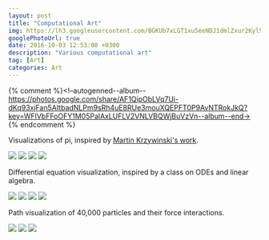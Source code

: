 ```yaml
---
layout: post
title: "Computational Art"
img: https://lh3.googleusercontent.com/BGKUb7xLGT1xu5eeNDJ1dmlZxur2Kyl9sz2DW7aXjueLEY8wojqyFn7TUckHyDTvvhQdvaIz-o69c0TORJdw_FoCuxTr2Ox1ontY1OoEi-Q1Drc4d9Rit2gTqakJkFCZoLYhJUG3fQ=w1000-h1000
googlePhotoUrl: true
date: 2016-10-03 12:53:00 +0300
description: "Various computational art"
tag: [Art]
categories: Art
---
```


{% comment %}<!–autogenned--album--https://photos.google.com/share/AF1QipObLVq7Ui-dKq93xjFan5AItbadNLPm9sRh4uE8RUe3mouXQEPFT0P9AvNTRokJkQ?key=WFlVbFFoOFY1M05PalAxLUFLV2VNLVBQWjBuVzVn--album--end->
{% endcomment %}

Visualizations of pi, inspired by [Martin Krzywinski's work](http://mkweb.bcgsc.ca/pi/art/).


<a data-fancybox="gallery" href="https://lh3.googleusercontent.com/gnlGGi58xjj0W7xOkyXgoWcVku94-PF0lSjlpAgA1IKRG8UhEjeG6fwhRyiyOuL1EMbN3lO2GnS-Hsid0LlxcW4mlTGAknFG-RsLqxrLBDK3YCPwWQmDxZw5y9EWPK6YbJXQgdN3gQ=w1000-h1000"><img src="https://lh3.googleusercontent.com/gnlGGi58xjj0W7xOkyXgoWcVku94-PF0lSjlpAgA1IKRG8UhEjeG6fwhRyiyOuL1EMbN3lO2GnS-Hsid0LlxcW4mlTGAknFG-RsLqxrLBDK3YCPwWQmDxZw5y9EWPK6YbJXQgdN3gQ=w200-h200"></a>
<a data-fancybox="gallery" href="https://lh3.googleusercontent.com/SbLLNyJdTYWEEIK6KXtyRXEneNKmS-yFTra2EOg7r4RaeX8jp_Zk_HWSMdiPpYYo-btrJvImA6JPTKrtWWoKUNMzW-zpsYyIaNRT24j73US3WvK3aAf0g3udqWb_yUf1NkG37XjTgg=w1000-h1000"><img src="https://lh3.googleusercontent.com/SbLLNyJdTYWEEIK6KXtyRXEneNKmS-yFTra2EOg7r4RaeX8jp_Zk_HWSMdiPpYYo-btrJvImA6JPTKrtWWoKUNMzW-zpsYyIaNRT24j73US3WvK3aAf0g3udqWb_yUf1NkG37XjTgg=w200-h200"></a>
<a data-fancybox="gallery" href="https://lh3.googleusercontent.com/8xjLfc0delG3KM-SPMAgGTyb_YDnF05lni3A6THbNmOnmgiwxxS-8uSBQMGEhlPozKrpoN93BqhGCYMxumEYMgKMuxYasWeLlY_IFM7OurY0OjCNIwzukkkUbmbe_9YEkwenmklbDQ=w1000-h1000"><img src="https://lh3.googleusercontent.com/8xjLfc0delG3KM-SPMAgGTyb_YDnF05lni3A6THbNmOnmgiwxxS-8uSBQMGEhlPozKrpoN93BqhGCYMxumEYMgKMuxYasWeLlY_IFM7OurY0OjCNIwzukkkUbmbe_9YEkwenmklbDQ=w200-h200"></a>
<a data-fancybox="gallery" href="https://lh3.googleusercontent.com/4TA8ULnLO2pd0DCBnTN7RHq9HKTHtXX4pQlcWKoOxa4QDGrHiLejMLBe1lLmnLsyWpih9WzgYGLWD8-JfkV9MIGLBdjyHlLF0jN8q5hpnT2v7Vi1kaj-bAhRXsCl65tD4qwnKVvZlA=w988-h978"><img src="https://lh3.googleusercontent.com/4TA8ULnLO2pd0DCBnTN7RHq9HKTHtXX4pQlcWKoOxa4QDGrHiLejMLBe1lLmnLsyWpih9WzgYGLWD8-JfkV9MIGLBdjyHlLF0jN8q5hpnT2v7Vi1kaj-bAhRXsCl65tD4qwnKVvZlA=w200-h200"></a>

Differential equation visualization, inspired by a class on ODEs and linear algebra.

<a data-fancybox="gallery" href="https://lh3.googleusercontent.com/BGKUb7xLGT1xu5eeNDJ1dmlZxur2Kyl9sz2DW7aXjueLEY8wojqyFn7TUckHyDTvvhQdvaIz-o69c0TORJdw_FoCuxTr2Ox1ontY1OoEi-Q1Drc4d9Rit2gTqakJkFCZoLYhJUG3fQ=w1000-h1000"><img src="https://lh3.googleusercontent.com/BGKUb7xLGT1xu5eeNDJ1dmlZxur2Kyl9sz2DW7aXjueLEY8wojqyFn7TUckHyDTvvhQdvaIz-o69c0TORJdw_FoCuxTr2Ox1ontY1OoEi-Q1Drc4d9Rit2gTqakJkFCZoLYhJUG3fQ=w200-h200"></a>
<a data-fancybox="gallery" href="https://lh3.googleusercontent.com/ipgtRyVKfgEoCE4zvw_9A3n-ZlDoadSr9I6GLrBKl3vidq19UTU84hK6hvwAl4VHUWTaHfEz_-fRwT-Rynnfi0ABm8sVej-BmJyBSrlcerA2D9Q2RrodMZWpI0tf4ikp7eu4n0Ne9w=w1000-h1000"><img src="https://lh3.googleusercontent.com/ipgtRyVKfgEoCE4zvw_9A3n-ZlDoadSr9I6GLrBKl3vidq19UTU84hK6hvwAl4VHUWTaHfEz_-fRwT-Rynnfi0ABm8sVej-BmJyBSrlcerA2D9Q2RrodMZWpI0tf4ikp7eu4n0Ne9w=w200-h200"></a>
<a data-fancybox="gallery" href="https://lh3.googleusercontent.com/twVeeHRPRKp2WzwJD70tKzX4PNENTVZMD2RWZWTUc_jEpC6d0eoB3UpjyY_Y-HLkL_6E9V5OMMCRA_3eDi0mxHsKLMewMsTaglnZ3ZZmd9FLGSGmwsIZE8WXSHVmKw7ErpypV-pU2Q=w1000-h1000"><img src="https://lh3.googleusercontent.com/twVeeHRPRKp2WzwJD70tKzX4PNENTVZMD2RWZWTUc_jEpC6d0eoB3UpjyY_Y-HLkL_6E9V5OMMCRA_3eDi0mxHsKLMewMsTaglnZ3ZZmd9FLGSGmwsIZE8WXSHVmKw7ErpypV-pU2Q=w200-h200"></a>
<a data-fancybox="gallery" href="https://lh3.googleusercontent.com/UF0To90GPN6BHvNZxuJ5Pif3yMsjNR7z6Ww16koomLBzN8vTON_YTzovqMgCSj3tD6WppqdHeFiv90InSQKl3P1mV6peOzWm32pDuIAGSXFFn4qe_VOM5qnLZDh3NgN86vR3pq9ksA=w1000-h1000"><img src="https://lh3.googleusercontent.com/UF0To90GPN6BHvNZxuJ5Pif3yMsjNR7z6Ww16koomLBzN8vTON_YTzovqMgCSj3tD6WppqdHeFiv90InSQKl3P1mV6peOzWm32pDuIAGSXFFn4qe_VOM5qnLZDh3NgN86vR3pq9ksA=w200-h200"></a>

Path visualization of 40,000 particles and their force interactions.

<a data-fancybox="gallery" href="https://lh3.googleusercontent.com/6YofyJNnlxn0uCWXUJcSiPYZWGB56-K8uZG736qnZr2k0Vr99saFdRZFsVSwbVHfgwg_eRHzuH-5IcOsRSDKndN1BJkEVYPsSTzr_V1z36v1LuRy4f8JbFkWID9T4dBYC0jgPR1-bQ=w886-h680"><img src="https://lh3.googleusercontent.com/6YofyJNnlxn0uCWXUJcSiPYZWGB56-K8uZG736qnZr2k0Vr99saFdRZFsVSwbVHfgwg_eRHzuH-5IcOsRSDKndN1BJkEVYPsSTzr_V1z36v1LuRy4f8JbFkWID9T4dBYC0jgPR1-bQ=w200-h200"></a>
<a data-fancybox="gallery" href="https://lh3.googleusercontent.com/IpfbMcUi__9eOF6ymoRlQQwgAzzMxmSz-dJzw6VICIQRHw3gpNohLPyvfFDoyUG7craSaedanvPOs_Jvx1hq_iqd-1zQEqVb7XvtUNUaT32--3f7rEiaD4n-9_sf_c6n9kykktYXCQ=w688-h576"><img src="https://lh3.googleusercontent.com/IpfbMcUi__9eOF6ymoRlQQwgAzzMxmSz-dJzw6VICIQRHw3gpNohLPyvfFDoyUG7craSaedanvPOs_Jvx1hq_iqd-1zQEqVb7XvtUNUaT32--3f7rEiaD4n-9_sf_c6n9kykktYXCQ=w200-h200"></a>
<a data-fancybox="gallery" href="https://lh3.googleusercontent.com/F4KKOoUQ9MofMsVhl6AT1I7m6pbjzN84YA7o0MqI3fE7U_buEWTiUSA48UYTqBHxW_vwFeSaGgjvq_u-YO9dqPrD68NL8X2kRg1p-X92rHLgjDDH2UUfWEZQiDlPvwcTbsYRmn2rFA=w1019-h709"><img src="https://lh3.googleusercontent.com/F4KKOoUQ9MofMsVhl6AT1I7m6pbjzN84YA7o0MqI3fE7U_buEWTiUSA48UYTqBHxW_vwFeSaGgjvq_u-YO9dqPrD68NL8X2kRg1p-X92rHLgjDDH2UUfWEZQiDlPvwcTbsYRmn2rFA=w200-h200"></a>
